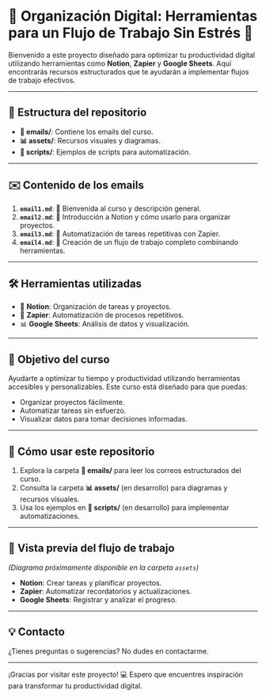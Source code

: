 # 🚀 Organización Digital: Herramientas para un Flujo de Trabajo Sin Estrés 🎯

Bienvenido a este proyecto diseñado para optimizar tu productividad digital utilizando herramientas como **Notion**, **Zapier** y **Google Sheets**. Aquí encontrarás recursos estructurados que te ayudarán a implementar flujos de trabajo efectivos.

---

## 📂 **Estructura del repositorio**
- **📧 emails/**: Contiene los emails del curso.
- **📊 assets/**: Recursos visuales y diagramas.
- **🔄 scripts/**: Ejemplos de scripts para automatización.

---

## ✉️ **Contenido de los emails**
1. **`email1.md`**: 🎉 Bienvenida al curso y descripción general.
2. **`email2.md`**: 📝 Introducción a Notion y cómo usarlo para organizar proyectos.
3. **`email3.md`**: 🔄 Automatización de tareas repetitivas con Zapier.
4. **`email4.md`**: 🚀 Creación de un flujo de trabajo completo combinando herramientas.

---

## 🛠️ **Herramientas utilizadas**
- 📝 **Notion**: Organización de tareas y proyectos.
- 🔄 **Zapier**: Automatización de procesos repetitivos.
- 📊 **Google Sheets**: Análisis de datos y visualización.

---

## 🎯 **Objetivo del curso**
Ayudarte a optimizar tu tiempo y productividad utilizando herramientas accesibles y personalizables. Este curso está diseñado para que puedas:
- Organizar proyectos fácilmente.
- Automatizar tareas sin esfuerzo.
- Visualizar datos para tomar decisiones informadas.

---

## 🌟 **Cómo usar este repositorio**
1. Explora la carpeta **📧 emails/** para leer los correos estructurados del curso.
2. Consulta la carpeta **📊 assets/** (en desarrollo) para diagramas y recursos visuales.
3. Usa los ejemplos en **🔄 scripts/** (en desarrollo) para implementar automatizaciones.

---

## 🎨 **Vista previa del flujo de trabajo**
*(Diagrama próximamente disponible en la carpeta `assets`)*
- **Notion**: Crear tareas y planificar proyectos.
- **Zapier**: Automatizar recordatorios y actualizaciones.
- **Google Sheets**: Registrar y analizar el progreso.

---

## 💡 **Contacto**
¿Tienes preguntas o sugerencias? No dudes en contactarme.

---

¡Gracias por visitar este proyecto! 💻 Espero que encuentres inspiración para transformar tu productividad digital.

